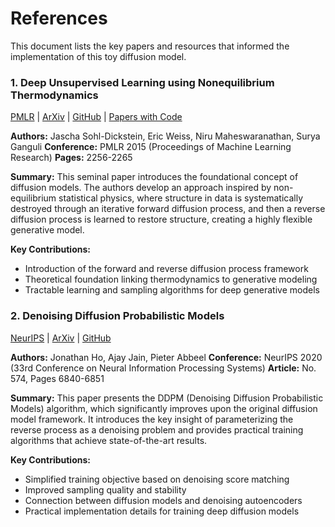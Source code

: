 # References

This document lists the key papers and resources that informed the implementation of this toy diffusion model.

### 1. Deep Unsupervised Learning using Nonequilibrium Thermodynamics
[PMLR](https://proceedings.mlr.press/v37/sohl-dickstein15.html) | [ArXiv](https://arxiv.org/abs/1503.03585) | [GitHub](https://github.com/Sohl-Dickstein/Diffusion-Probabilistic-Models) | [Papers with Code](https://paperswithcode.com/paper/deep-unsupervised-learning-using)

**Authors:** Jascha Sohl-Dickstein, Eric Weiss, Niru Maheswaranathan, Surya Ganguli
**Conference:** PMLR 2015 (Proceedings of Machine Learning Research)
**Pages:** 2256-2265

**Summary:** This seminal paper introduces the foundational concept of diffusion models. The authors develop an approach inspired by non-equilibrium statistical physics, where structure in data is systematically destroyed through an iterative forward diffusion process, and then a reverse diffusion process is learned to restore structure, creating a highly flexible generative model.

**Key Contributions:**
- Introduction of the forward and reverse diffusion process framework
- Theoretical foundation linking thermodynamics to generative modeling
- Tractable learning and sampling algorithms for deep generative models

### 2. Denoising Diffusion Probabilistic Models
[NeurIPS](https://proceedings.neurips.cc/paper/2020/hash/4c5bcfec8584af0d967f1ab10179ca4b-Abstract.html) | [ArXiv](https://arxiv.org/abs/2006.11239) | [GitHub](https://github.com/hojonathanho/diffusion)

**Authors:** Jonathan Ho, Ajay Jain, Pieter Abbeel
**Conference:** NeurIPS 2020 (33rd Conference on Neural Information Processing Systems)
**Article:** No. 574, Pages 6840-6851

**Summary:** This paper presents the DDPM (Denoising Diffusion Probabilistic Models) algorithm, which significantly improves upon the original diffusion model framework. It introduces the key insight of parameterizing the reverse process as a denoising problem and provides practical training algorithms that achieve state-of-the-art results.

**Key Contributions:**
- Simplified training objective based on denoising score matching
- Improved sampling quality and stability
- Connection between diffusion models and denoising autoencoders
- Practical implementation details for training deep diffusion models
